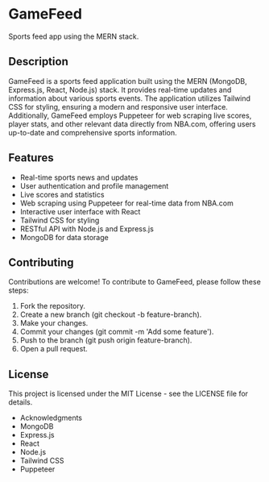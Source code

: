 # GameFeed

Sports feed app using the MERN stack.

## Description

GameFeed is a sports feed application built using the MERN (MongoDB, Express.js, React, Node.js) stack. It provides real-time updates and information about various sports events. The application utilizes Tailwind CSS for styling, ensuring a modern and responsive user interface. Additionally, GameFeed employs Puppeteer for web scraping live scores, player stats, and other relevant data directly from NBA.com, offering users up-to-date and comprehensive sports information.

## Features

- Real-time sports news and updates
- User authentication and profile management
- Live scores and statistics
- Web scraping using Puppeteer for real-time data from NBA.com
- Interactive user interface with React
- Tailwind CSS for styling
- RESTful API with Node.js and Express.js
- MongoDB for data storage

## Contributing
Contributions are welcome! To contribute to GameFeed, please follow these steps:

1. Fork the repository.
2. Create a new branch (git checkout -b feature-branch).
3. Make your changes.
4. Commit your changes (git commit -m 'Add some feature').
5. Push to the branch (git push origin feature-branch).
6. Open a pull request.

## License
This project is licensed under the MIT License - see the LICENSE file for details.

- Acknowledgments
- MongoDB
- Express.js
- React
- Node.js
- Tailwind CSS
- Puppeteer